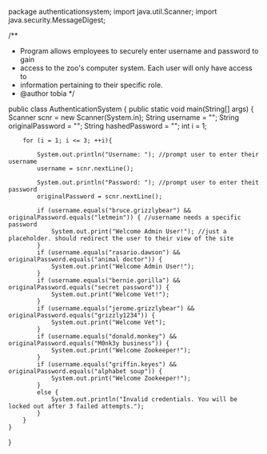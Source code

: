 package authenticationsystem;
import java.util.Scanner;
import java.security.MessageDigest;

/**
 * Program allows employees to securely enter username and password to gain
 * access to the zoo's computer system. Each user will only have access to 
 * information pertaining to their specific role.
 * @author tobia
 */

public class AuthenticationSystem {
    public static void main(String[] args) {
        Scanner scnr = new Scanner(System.in);
        String username = "";
        String originalPassword = "";
        String hashedPassword = "";
        int i = 1;
        
        for (i = 1; i <= 3; ++i){
            
            System.out.println("Username: "); //prompt user to enter their username
            username = scnr.nextLine();
        
            System.out.println("Password: "); //prompt user to enter theit password
            originalPassword = scnr.nextLine();
        
            if (username.equals("bruce.grizzlybear") && originalPassword.equals("letmein")) { //username needs a specific password
                System.out.print("Welcome Admin User!"); //just a placeholder. should redirect the user to their view of the site
            }
            if (username.equals("rasario.dawson") && originalPassword.equals("animal doctor")) {
                System.out.print("Welcome Admin User!");
            }
            if (username.equals("bernie.gorilla") && originalPassword.equals("secret password")) {
                System.out.print("Welcome Vet!");
            }
            if (username.equals("jerome.grizzlybear") && originalPassword.equals("grizzly1234")) {
                System.out.print("Welcome Vet");
            }
            if (username.equals("donald.monkey") && originalPassword.equals("M0nk3y business")) {
                System.out.print("Welcome Zookeeper!");
            }
            if (username.equals("griffin.keyes") && originalPassword.equals("alphabet soup")) {
                System.out.print("Welcome Zookeeper!");
            }
            else {
                System.out.println("Invalid credentials. You will be locked out after 3 failed attempts.");
            }
        }
    }
    
}

